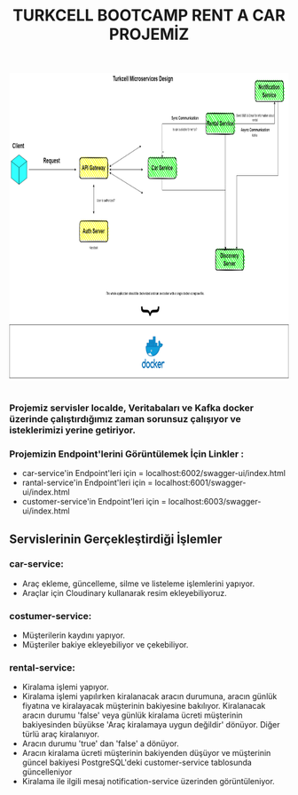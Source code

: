 <div align="center">
<h1>TURKCELL BOOTCAMP RENT A CAR PROJEMİZ</h1>
<br>
<br>
<img src=https://github.com/emrealkan884/rent-a-car-microservices/blob/master/Untitled_Diagram.drawio_1.png height=550 width=900><br><br>

  
</div>
<h3>Projemiz servisler localde, Veritabaları ve Kafka  docker üzerinde çalıştırdığımız zaman sorunsuz çalışıyor ve isteklerimizi yerine getiriyor.<h3>

### Projemizin Endpoint'lerini Görüntülemek İçin Linkler :
- car-service'in Endpoint'leri için =  localhost:6002/swagger-ui/index.html
- rantal-service'in Endpoint'leri için =  localhost:6001/swagger-ui/index.html
- customer-service'in Endpoint'leri için =  localhost:6003/swagger-ui/index.html



## Servislerinin Gerçekleştirdiği İşlemler

### car-service:
- Araç ekleme, güncelleme, silme ve listeleme işlemlerini yapıyor.
- Araçlar için Cloudinary kullanarak resim ekleyebiliyoruz.

### costumer-service:
- Müşterilerin kaydını yapıyor.
- Müşteriler bakiye ekleyebiliyor ve çekebiliyor.

### rental-service:
- Kiralama işlemi yapıyor. 
- Kiralama işlemi yapılırken kiralanacak aracın durumuna, aracın günlük fiyatına ve kiralayacak müşterinin bakiyesine bakılıyor. Kiralanacak aracın durumu 'false' veya günlük kiralama ücreti müşterinin bakiyesinden büyükse 'Araç kiralamaya uygun değildir' dönüyor. Diğer türlü araç kiralanıyor.
- Aracın durumu 'true' dan 'false' a dönüyor.
- Aracın kiralama ücreti müşterinin bakiyenden düşüyor ve müşterinin güncel bakiyesi PostgreSQL'deki customer-service tablosunda güncelleniyor
- Kiralama ile ilgili mesaj notification-service üzerinden görüntüleniyor. 
